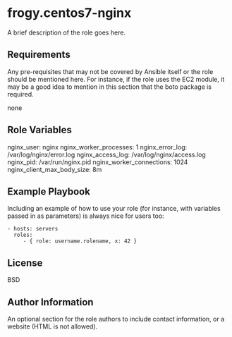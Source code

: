 frogy.centos7-nginx
=========

A brief description of the role goes here.

Requirements
------------

Any pre-requisites that may not be covered by Ansible itself or the role should be mentioned here. For instance, if the role uses the EC2 module, it may be a good idea to mention in this section that the boto package is required.

none

Role Variables
--------------

nginx_user: nginx
nginx_worker_processes: 1
nginx_error_log: /var/log/nginx/error.log
nginx_access_log: /var/log/nginx/access.log
nginx_pid: /var/run/nginx.pid
nginx_worker_connections: 1024
nginx_client_max_body_size: 8m


Example Playbook
----------------

Including an example of how to use your role (for instance, with variables passed in as parameters) is always nice for users too:

    - hosts: servers
      roles:
         - { role: username.rolename, x: 42 }

License
-------

BSD

Author Information
------------------

An optional section for the role authors to include contact information, or a website (HTML is not allowed).
